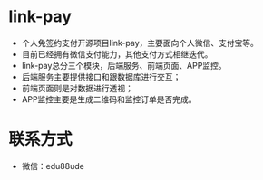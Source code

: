 # link-pay
- 个人免签约支付开源项目link-pay，主要面向个人微信、支付宝等。
- 目前已经拥有微信支付能力，其他支付方式相继迭代。
- link-pay总分三个模块，后端服务、前端页面、APP监控。
- 后端服务主要提供接口和跟数据库进行交互；
- 前端页面则是对数据进行透视；
- APP监控主要是生成二维码和监控订单是否完成。
# 联系方式
- 微信：edu88ude
